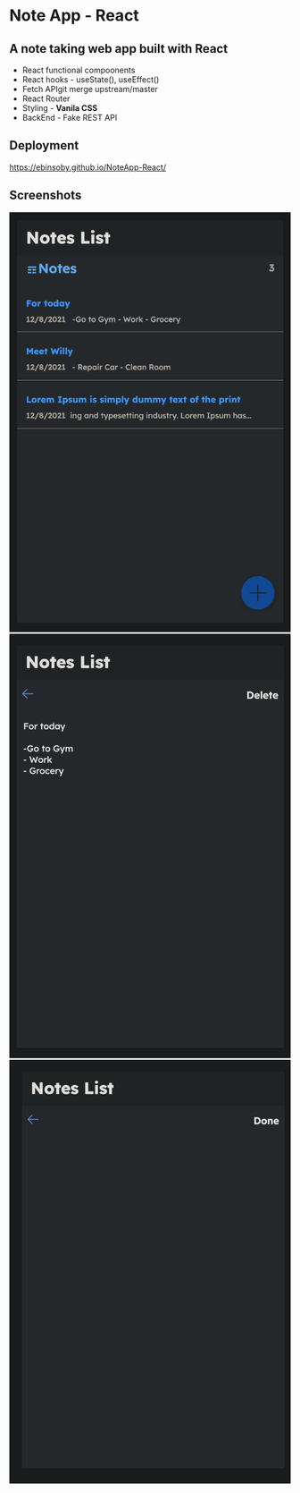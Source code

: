 # Note App - React 
## A note taking web app built with React

*   React functional compoonents
*   React hooks - useState(), useEffect()
*   Fetch APIgit merge upstream/master
*   React Router
*   Styling - **Vanila CSS**
*   BackEnd - Fake REST API

## Deployment

https://ebinsoby.github.io/NoteApp-React/


## Screenshots

![StartupScreen](/Screenshots/Screenshot1.png?raw=true "StartupScreen")
![StartupScreen](/Screenshots/Screenshot2.png?raw=true "StartupScreen")
![StartupScreen](/Screenshots/Screenshot3.png?raw=true "StartupScreen")

